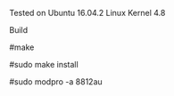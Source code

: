 Tested on Ubuntu 16.04.2 Linux Kernel 4.8



Build

#make

#sudo make install

#sudo modpro -a 8812au
